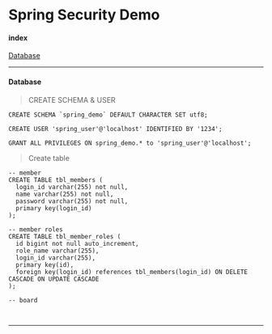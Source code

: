 # Spring Security Demo

#### index

<a href="#database">Database</a>


---

#### Database

> CREATE SCHEMA & USER

```
CREATE SCHEMA `spring_demo` DEFAULT CHARACTER SET utf8;

CREATE USER 'spring_user'@'localhost' IDENTIFIED BY '1234';

GRANT ALL PRIVILEGES ON spring_demo.* to 'spring_user'@'localhost';
```

> Create table

```
-- member
CREATE TABLE tbl_members (
  login_id varchar(255) not null,
  name varchar(255) not null,
  password varchar(255) not null,
  primary key(login_id)
);

-- member roles
CREATE TABLE tbl_member_roles (
  id bigint not null auto_increment,
  role_name varchar(255),
  login_id varchar(255),
  primary key(id),
  foreign key(login_id) references tbl_members(login_id) ON DELETE CASCADE ON UPDATE CASCADE
);

-- board



```

---

